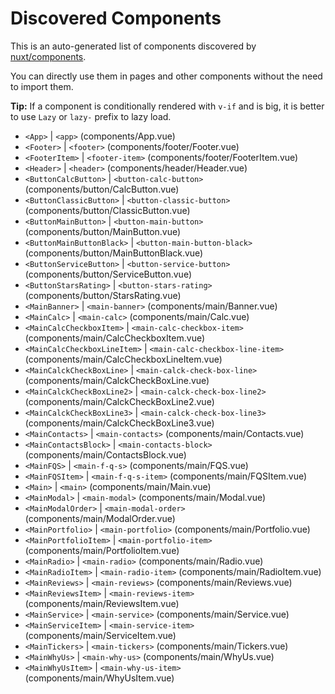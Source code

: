 # Discovered Components

This is an auto-generated list of components discovered by [nuxt/components](https://github.com/nuxt/components).

You can directly use them in pages and other components without the need to import them.

**Tip:** If a component is conditionally rendered with `v-if` and is big, it is better to use `Lazy` or `lazy-` prefix to lazy load.

- `<App>` | `<app>` (components/App.vue)
- `<Footer>` | `<footer>` (components/footer/Footer.vue)
- `<FooterItem>` | `<footer-item>` (components/footer/FooterItem.vue)
- `<Header>` | `<header>` (components/header/Header.vue)
- `<ButtonCalcButton>` | `<button-calc-button>` (components/button/CalcButton.vue)
- `<ButtonClassicButton>` | `<button-classic-button>` (components/button/ClassicButton.vue)
- `<ButtonMainButton>` | `<button-main-button>` (components/button/MainButton.vue)
- `<ButtonMainButtonBlack>` | `<button-main-button-black>` (components/button/MainButtonBlack.vue)
- `<ButtonServiceButton>` | `<button-service-button>` (components/button/ServiceButton.vue)
- `<ButtonStarsRating>` | `<button-stars-rating>` (components/button/StarsRating.vue)
- `<MainBanner>` | `<main-banner>` (components/main/Banner.vue)
- `<MainCalc>` | `<main-calc>` (components/main/Calc.vue)
- `<MainCalcCheckboxItem>` | `<main-calc-checkbox-item>` (components/main/CalcCheckboxItem.vue)
- `<MainCalcCheckboxLineItem>` | `<main-calc-checkbox-line-item>` (components/main/CalcCheckboxLineItem.vue)
- `<MainCalckCheckBoxLine>` | `<main-calck-check-box-line>` (components/main/CalckCheckBoxLine.vue)
- `<MainCalckCheckBoxLine2>` | `<main-calck-check-box-line2>` (components/main/CalckCheckBoxLine2.vue)
- `<MainCalckCheckBoxLine3>` | `<main-calck-check-box-line3>` (components/main/CalckCheckBoxLine3.vue)
- `<MainContacts>` | `<main-contacts>` (components/main/Contacts.vue)
- `<MainContactsBlock>` | `<main-contacts-block>` (components/main/ContactsBlock.vue)
- `<MainFQS>` | `<main-f-q-s>` (components/main/FQS.vue)
- `<MainFQSItem>` | `<main-f-q-s-item>` (components/main/FQSItem.vue)
- `<Main>` | `<main>` (components/main/Main.vue)
- `<MainModal>` | `<main-modal>` (components/main/Modal.vue)
- `<MainModalOrder>` | `<main-modal-order>` (components/main/ModalOrder.vue)
- `<MainPortfolio>` | `<main-portfolio>` (components/main/Portfolio.vue)
- `<MainPortfolioItem>` | `<main-portfolio-item>` (components/main/PortfolioItem.vue)
- `<MainRadio>` | `<main-radio>` (components/main/Radio.vue)
- `<MainRadioItem>` | `<main-radio-item>` (components/main/RadioItem.vue)
- `<MainReviews>` | `<main-reviews>` (components/main/Reviews.vue)
- `<MainReviewsItem>` | `<main-reviews-item>` (components/main/ReviewsItem.vue)
- `<MainService>` | `<main-service>` (components/main/Service.vue)
- `<MainServiceItem>` | `<main-service-item>` (components/main/ServiceItem.vue)
- `<MainTickers>` | `<main-tickers>` (components/main/Tickers.vue)
- `<MainWhyUs>` | `<main-why-us>` (components/main/WhyUs.vue)
- `<MainWhyUsItem>` | `<main-why-us-item>` (components/main/WhyUsItem.vue)
